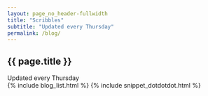 ```yaml
---
layout: page_no_header-fullwidth
title: "Scribbles"
subtitle: "Updated every Thursday"
permalink: /blog/
---
```


<section class="container blog_archive_page">
	<div class="archive_page_title">
		<h1>{{ page.title }}</h1>
		<div class="section_subtitle_centered">
			<span>Updated every Thursday</span>
		</div>
	</div>
	<div>
		{% include blog_list.html %}
		{% include snippet_dotdotdot.html %}
	</div>
</section>


